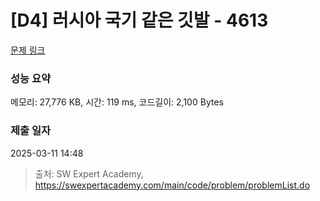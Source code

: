 # [D4] 러시아 국기 같은 깃발 - 4613 

[문제 링크](https://swexpertacademy.com/main/code/problem/problemDetail.do?contestProbId=AWQl9TIK8qoDFAXj) 

### 성능 요약

메모리: 27,776 KB, 시간: 119 ms, 코드길이: 2,100 Bytes

### 제출 일자

2025-03-11 14:48



> 출처: SW Expert Academy, https://swexpertacademy.com/main/code/problem/problemList.do